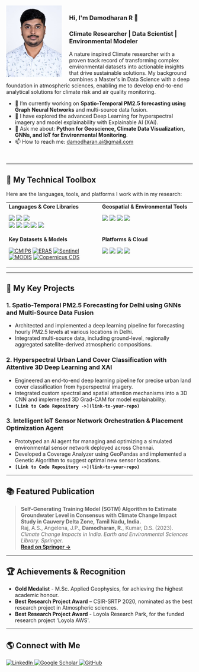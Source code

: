 <img src="DamodharanR.jpg" alt="My Headshot" width="150" align="left" style="margin-right: 20px;">

### Hi, I'm Damodharan R 👋

### Climate Researcher | Data Scientist | Environmental Modeler

A nature inspired Climate researcher with a proven track record of transforming complex environmental datasets into actionable insights that drive sustainable solutions. My background combines a Master's in Data Science with a deep foundation in atmospheric sciences, enabling me to develop end-to-end analytical solutions for climate risk and air quality monitoring.

- 🔭 I’m currently working on **Spatio-Temporal PM2.5 forecasting using Graph Neural Networks** and multi-source data fusion.
- 🌱 I have explored the advanced Deep Learning for hyperspectral imagery and model explainability with Explainable AI (XAi).
- 💬 Ask me about: **Python for Geoscience, Climate Data Visualization, GNNs, and IoT for Environmental Monitoring**.
- 📫 How to reach me: [damodharan.ai@gmail.com](mailto:damodharan.ai@gmail.com)

<br/>

---

## 🔬 My Technical Toolbox

Here are the languages, tools, and platforms I work with in my research:

<table>
  <tr>
    <td valign="top" width="50%">
      <strong>Languages & Core Libraries</strong><br>
      <p align="left">
        <a href="#"><img src="https://img.shields.io/badge/Python-3776AB?style=for-the-badge&logo=python&logoColor=white"></a>
        <a href="#"><img src="https://img.shields.io/badge/R-276DC3?style=for-the-badge&logo=r&logoColor=white"></a>
        <a href="#"><img src="https://img.shields.io/badge/SQL-4479A1?style=for-the-badge&logo=sql&logoColor=white"></a>
        <br>
        <a href="#"><img src="https://img.shields.io/badge/PyTorch-EE4C2C?style=for-the-badge&logo=pytorch&logoColor=white"></a>
        <a href="#"><img src="https://img.shields.io/badge/scikit--learn-F7931E?style=for-the-badge&logo=scikit-learn&logoColor=white"></a>
        <a href="#"><img src="https://img.shields.io/badge/NumPy-013243?style=for-the-badge&logo=numpy&logoColor=white"></a>
        <a href="#"><img src="https://img.shields.io/badge/Pandas-150458?style=for-the-badge&logo=pandas&logoColor=white"></a>
        <a href="#"><img src="https://img.shields.io/badge/PySpark-E25A1C?style=for-the-badge&logo=apache-spark&logoColor=white"></a>
      </p>
    </td>
    <td valign="top" width="50%">
      <strong>Geospatial & Environmental Tools</strong><br>
      <p align="left">
        <a href="#"><img src="https://img.shields.io/badge/Google_Earth_Engine-4285F4?style=for-the-badge&logo=google-earth-engine&logoColor=white"></a>
        <a href="#"><img src="https://img.shields.io/badge/QGIS-589632?style=for-the-badge&logo=qgis&logoColor=white"></a>
        <a href="#"><img src="https://img.shields.io/badge/GeoPandas-139455?style=for-the-badge&logo=geopandas&logoColor=white"></a>
        <a href="#"><img src="https://img.shields.io/badge/Xarray-F48B29?style=for-the-badge&logo=xarray&logoColor=white"></a>
      </p>
    </td>
  </tr>
  <tr>
    <td valign="top" width="50%">
      <strong>Key Datasets & Models</strong><br>
      <p align="left">
        <a href="#"><img src="https://img.shields.io/badge/CMIP6-003366?style=for-the-badge" alt="CMIP6"></a>
        <a href="#"><img src="https://img.shields.io/badge/ERA5-orange?style=for-the-badge" alt="ERA5"></a>
        <a href="#"><img src="https://img.shields.io/badge/Sentinel-5178B2?style=for-the-badge" alt="Sentinel"></a>
        <a href="#"><img src="https://img.shields.io/badge/MODIS-489643?style=for-the-badge" alt="MODIS"></a>
        <a href="#"><img src="https://img.shields.io/badge/Copernicus_CDS-015D9D?style=for-the-badge" alt="Copernicus CDS"></a>
      </p>
    </td>
    <td valign="top" width="50%">
      <strong>Platforms & Cloud</strong><br>
      <p align="left">
        <a href="#"><img src="https://img.shields.io/badge/Google_Cloud-4285F4?style=for-the-badge&logo=google-cloud&logoColor=white"></a>
        <a href="#"><img src="https://img.shields.io/badge/Microsoft_Fabric-333333?style=for-the-badge&logo=microsoft&logoColor=white"></a>
        <a href="#"><img src="https://img.shields.io/badge/Databricks-FF3621?style=for-the-badge&logo=databricks&logoColor=white"></a>
        <a href="#"><img src="https://img.shields.io/badge/Jupyter-F37626?style=for-the-badge&logo=Jupyter&logoColor=white"></a>
      </p>
    </td>
  </tr>
</table>

---

## 🚀 My Key Projects

### 1. Spatio-Temporal PM2.5 Forecasting for Delhi using GNNs and Multi-Source Data Fusion
- Architected and implemented a deep learning pipeline for forecasting hourly PM2.5 levels at various locations in Delhi.
- Integrated multi-source data, including ground-level, regionally aggregated satellite-derived atmospheric compositions.


### 2. Hyperspectral Urban Land Cover Classification with Attentive 3D Deep Learning and XAI
- Engineered an end-to-end deep learning pipeline for precise urban land cover classification from hyperspectral imagery.
- Integrated custom spectral and spatial attention mechanisms into a 3D CNN and implemented 3D Grad-CAM for model explainability.
- **`[Link to Code Repository ->](link-to-your-repo)`**

### 3. Intelligent IoT Sensor Network Orchestration & Placement Optimization Agent
- Prototyped an AI agent for managing and optimizing a simulated environmental sensor network deployed across Chennai.
- Developed a Coverage Analyzer using GeoPandas and implemented a Genetic Algorithm to suggest optimal new sensor locations.
- **`[Link to Code Repository ->](link-to-your-repo)`**

---

## 📚 Featured Publication

> **Self-Generating Training Model (SGTM) Algorithm to Estimate Groundwater Level in Consensus with Climate Change Impact Study in Cauvery Delta Zone, Tamil Nadu, India.** <br>
> Raj, A.S., Angelena, J.P., **Damodharan, R.**, Kumar, D.S. (2023). <br>
> *Climate Change Impacts in India. Earth and Environmental Sciences Library. Springer.* <br>
> **[Read on Springer ->](https://doi.org/10.1007/978-3-031-42056-6_5)**

---

## 🏆 Achievements & Recognition

- **Gold Medalist** - M.Sc. Applied Geophysics, for achieving the highest academic honour.
- **Best Research Project Award** – CSIR-SRTP 2020, nominated as the best research project in Atmospheric sciences.
- **Best Research Project Award** - Loyola Research Park, for the funded research project 'Loyola AWS'.

---

## 🌎 Connect with Me

<p align="left">
  <a href="https://www.linkedin.com/in/damodharan-r-74b3281b8/" target="_blank">
    <img src="https://img.shields.io/badge/LinkedIn-0A66C2?style=for-the-badge&logo=linkedin&logoColor=white" alt="LinkedIn"/>
  </a>
  <a href="https://scholar.google.com.tw/citations?user=jDvQ3DMAAAAJ&hl=en" target="_blank">
    <img src="https://img.shields.io/badge/Google_Scholar-4285F4?style=for-the-badge&logo=google-scholar&logoColor=white" alt="Google Scholar"/>
  </a>
  <a href="https://github.com/rdamodharan97" target="_blank">
    <img src="https://img.shields.io/badge/GitHub-181717?style=for-the-badge&logo=github&logoColor=white" alt="GitHub"/>
  </a>
</p>

<!--
**rdamodharan97/rdamodharan97** is a ✨ _special_ ✨ repository because its `README.md` (this file) appears on your GitHub profile.

Here are some ideas to get you started:

- 🔭 I’m currently working on ...
- 🌱 I’m currently learning ...
- 👯 I’m looking to collaborate on ...
- 🤔 I’m looking for help with ...
- 💬 Ask me about ...
- 📫 How to reach me: ...
- 😄 Pronouns: ...
- ⚡ Fun fact: ...
-->
